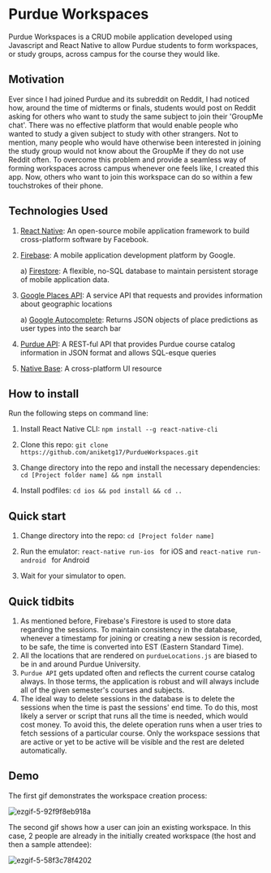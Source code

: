 # Purdue Workspaces
Purdue Workspaces is a CRUD mobile application developed using Javascript and React Native to allow Purdue students to form workspaces, or study groups, across campus for the course they would like.

## Motivation
Ever since I had joined Purdue and its subreddit on Reddit, I had noticed how, around the time of midterms or finals, students would post on Reddit asking for others who want to study the same subject to join their 'GroupMe chat'. There was no effective platform that would enable people who wanted to study a given subject to study with other strangers. Not to mention, many people who would have otherwise been interested in joining the study group would not know about the GroupMe if they do not use Reddit often. To overcome this problem and provide a seamless way of forming workspaces across campus whenever one feels like, I created this app. Now, others who want to join this workspace can do so within a few touchstrokes of their phone.

## Technologies Used
1. [React Native](https://reactnative.dev): An open-source mobile application framework to build cross-platform software by Facebook.
2. [Firebase](https://firebase.google.com): A mobile application development platform by Google.
	
	a) [Firestore](https://firebase.google.com/docs/firestore): A flexible, no-SQL database to maintain persistent storage of mobile application data.
3. [Google Places API](https://developers.google.com/places/web-service/overview): A service API that requests and provides information about geographic locations
	
	a) [Google Autocomplete](https://developers.google.com/places/web-service/autocomplete): Returns JSON objects of place predictions as user types into the search bar
4. [Purdue API](https://github.com/Purdue-io/PurdueApi/wiki/OData-Queries): A REST-ful API that provides Purdue course catalog information in JSON format and allows SQL-esque queries
5. [Native Base](https://nativebase.io): A cross-platform UI resource


## How to install
Run the following steps on command line:
1. Install React Native CLI: ```npm install --g react-native-cli```

2. Clone this repo: ```git clone https://github.com/aniketg17/PurdueWorkspaces.git```

3. Change directory into the repo and install the necessary dependencies: ```cd [Project folder name] && npm install ```

4. Install podfiles: ```cd ios && pod install && cd .. ```

## Quick start
1. Change directory into the repo: ```cd [Project folder name]```

2. Run the emulator: ```react-native run-ios ``` for iOS and ```react-native run-android ``` for Android

3. Wait for your simulator to open.

## Quick tidbits
1. As mentioned before, Firebase's Firestore is used to store data regarding the sessions. To maintain consistency in the database, whenever a timestamp for joining or creating a new session is recorded, to be safe, the time is converted into EST (Eastern Standard Time). 
2. All the locations that are rendered on ```purdueLocations.js``` are biased to be in and around Purdue University.
3. ```Purdue API``` gets updated often and reflects the current course catalog always. In those terms, the application is robust and will always include all of the given semester's courses and subjects.
4. The ideal way to delete sessions in the database is to delete the sessions when the time is past the sessions' end time. To do this, most likely a server or script that runs all the time is needed, which would cost money. To avoid this, the delete operation runs when a user tries to fetch sessions of a particular course. Only the workspace sessions that are active or yet to be active will be visible and the rest are deleted automatically. 

## Demo
The first gif demonstrates the workspace creation process:

![ezgif-5-92f9f8eb918a](https://user-images.githubusercontent.com/54602672/90313207-4bb41380-df28-11ea-8aac-7e53f5abdbe8.gif)

The second gif shows how a user can join an existing workspace. In this case, 2 people are already in the initially created workspace (the host and then a sample attendee):

![ezgif-5-58f3c78f4202](https://user-images.githubusercontent.com/54602672/90313210-4fe03100-df28-11ea-83af-5ddfbbe2b965.gif)




